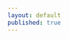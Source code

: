 ```yaml
---
layout: default
published: true
---
```


<template is="dom-bind">

<div class="grid_container fullbleed">
<neon-animated-pages id="pages" selected="0">

<animated-grid on-tile-click="_onTileClick" config="[{&quot;content&quot;: &quot;<p>I have my Master's Degree in Electrical Engineering so of course I love designing and tinkering with hardware projects such as:</p>\r\n<ul>\r\n<li><a title=\&quot;Plasma Speaker\&quot; href=\&quot;http://jordancolburn.com/2011/05/17/plasma-speaker/\&quot; target=\&quot;_blank\&quot;>Plasma Speaker</a></li>\r\n<li><a title=\&quot;DIY Mic Preamps\&quot; href=\&quot;http://jordancolburn.com/2010/07/03/getting-started-with-a-diy-mic-preampsc1-mk2/\&quot; target=\&quot;_blank\&quot;>DIY Preamps</a></li>\r\n<li>Analog Synth Modules</li>\r\n<li>Modifying, maintaining and breaking old tape machines, <a title=\&quot;amps\&quot; href=\&quot;http://jordancolburn.com/2015/12/03/repairing-ampeg-v4/\&quot; target=\&quot;_blank\&quot;>amps</a> and consoles</li>\r\n</ul>&quot;, &quot;name&quot;: &quot;hardware&quot;, &quot;photo_url&quot;: &quot;/uploads/mce_filebrowser/2015/11/25/hardware.jpg&quot;}, {&quot;content&quot;: &quot;<p>I am currently employed full-time as a web developer at Webconnex. I also have lots of half-baked hobby software projects:</p>\r\n<ul>\r\n<li>This website (A simple python CMS I made using django and google polymer web components)</li>\r\n<li><a title=\&quot;chord-it.com\&quot; href=\&quot;https://chord-it.com\&quot; target=\&quot;_blank\&quot;>chord-it.com</a>&amp;nbsp;(A site to find and share chords for songs, made as a single page angular web app using Google Firebase as the backend)</li>\r\n<li>Audio software (mostly variations on loopers using PD and Chuck)</li>\r\n<li>Embedded software for simple robots</li>\r\n<li>Tinkering with Magic Lantern software for expanding Canon Cameras</li>\r\n<li>Maintaining a variety of blogs and websites</li>\r\n</ul>&quot;, &quot;name&quot;: &quot;software&quot;, &quot;photo_url&quot;: &quot;https://lh4.googleusercontent.com/d-nJxjAsLs5BAuhRwe_gRKz6Girbc-e-mrvdwR99mF2mpf6ro4Icw_S4aazYg4HCHJaMCDg5pduzOWOWAXjtwCGMAI5OZuTuYS31J4YKofT_VE8BsQ&quot;}, {&quot;content&quot;: &quot;<p>For security, personal information such as my address has been removed, but please feel free email me at jordan.colburn@gmail.com to request a full resumé or references. <iframe style=\&quot;width: 100%; height: 500px;\&quot; src=\&quot;http://docs.google.com/gview?url=jordancolburn.com/uploads/2015/02/Jordan_Colburn_Resume_web.pdf&amp;amp;embedded=true\&quot; frameborder=\&quot;0\&quot; width=\&quot;320\&quot; height=\&quot;240\&quot;></iframe><a href=\&quot;/uploads/2015/02/Jordan_Colburn_Resume_web.pdf\&quot;>Jordan_Colburn_Resume-web</a> &amp;nbsp;</p>&quot;, &quot;name&quot;: &quot;resumé&quot;, &quot;photo_url&quot;: &quot;/uploads/mce_filebrowser/2015/11/25/resume.jpg&quot;}, {&quot;content&quot;: &quot;<p>I have always been fascinated by film and video production. Recently, I have gotten much more involved in video, mostly since my wife is a freelance videographer running her own business, <a href=\&quot;http://colburnvideo.com\&quot;>Colburn Video</a>. We work together on a lot of personal projects and videos for our church. &amp;nbsp;Check out some examples of our videos below and also check out my <a href=\&quot;http://www.youtube.com/user/musicskate0\&quot;>YouTube</a>&amp;nbsp;page for DIY videos, project updates and lots more.</p>\r\n<p style=\&quot;text-align: center;\&quot;>&amp;nbsp; <iframe src=\&quot;//player.vimeo.com/video/137190636\&quot; frameborder=\&quot;0\&quot; width=\&quot;500\&quot; height=\&quot;281\&quot;></iframe></p>\r\n<p><a href=\&quot;http://vimeo.com/137190636\&quot;>Campbellsville Football</a> from <a href=\&quot;http://vimeo.com/colburnvideo\&quot;>Colburn Video</a> on <a href=\&quot;https://vimeo.com\&quot;>Vimeo</a>.</p>&quot;, &quot;name&quot;: &quot;video&quot;, &quot;photo_url&quot;: &quot;/uploads/2014/07/audio-edit.png&quot;}, {&quot;content&quot;: &quot;<p>As much as I love talking about and making audio technology, I also like to actually make music with it. As a musician, I have experience performing, recording and mixing music in a wide variety of styles for myself and for others. This widget lets you preview my personal songs and purchase them directly from me through the secure Bandcamp online music store. Thanks for listening!</p>\r\n<p style=\&quot;text-align: center;\&quot;><iframe style=\&quot;border: 0; width: 400px; height: 340px;\&quot; src=\&quot;https://bandcamp.com/EmbeddedPlayer/album=2619729391/size=large/bgcol=ffffff/linkcol=0687f5/artwork=small/transparent=true/\&quot;><a href=\&quot;http://jordancolburn.bandcamp.com/album/right-to-repair\&quot;>Right to Repair by Jordan Colburn</a></iframe></p>&quot;, &quot;name&quot;: &quot;music&quot;, &quot;photo_url&quot;: &quot;/uploads/2013/10/10620362565_c0e4e6cdea_b-1.jpg&quot;}, {&quot;content&quot;: &quot;<!-- 500pxWidget -->\r\n<p>As my interest in video has grown, I've become more interested in still photography too. It's always fun for me to see the different mindsets required for video and photo. I also seem to only take photos of buildings and birds.</p>\r\n<p><a title=\&quot;https://500px.com/jordancolburn/\&quot; href=\&quot;https://500px.com/jordancolburn/\&quot; target=\&quot;_blank\&quot;>https://500px.com/jordancolburn/</a></p>&quot;, &quot;name&quot;: &quot;photo&quot;, &quot;photo_url&quot;: &quot;/uploads/2014/08/video_equipment-1-of-2-1024x576.jpg&quot;}, {&quot;content&quot;: &quot;<p>I love recording myself and singer-songwriters at my home studio. I also have had the opportunity to do some great live and location recordings.</p>\r\n<p>Listen to examples of songs I have recorded for other artists in the soundcloud widget below.</p>\r\n<p><iframe src=\&quot;https://w.soundcloud.com/player/?url=https%3A//api.soundcloud.com/playlists/274748&amp;amp;color=ff5500&amp;amp;auto_play=false&amp;amp;hide_related=false&amp;amp;show_comments=true&amp;amp;show_user=true&amp;amp;show_reposts=false\&quot; frameborder=\&quot;no\&quot; scrolling=\&quot;no\&quot; width=\&quot;100%\&quot; height=\&quot;300\&quot;></iframe></p>&quot;, &quot;name&quot;: &quot;recording&quot;, &quot;photo_url&quot;: &quot;/uploads/mce_filebrowser/2015/11/25/recording.jpg&quot;}]"> </animated-grid>

<fullsize-page-with-card id="fullsize-card" hero-id="hero" on-click="_onFullsizeClick">
</fullsize-page-with-card>

</neon-animated-pages>
</div>

</template>

<script>
    var scope = document.querySelector('template[is="dom-bind"]');
    scope._onTileClick = function(event) {
    this.$['fullsize-card'].name = event.detail.data.name;
    this.$['fullsize-card'].content = event.detail.data.content;
    this.$.pages.selected = 1;
    };
    scope._onFullsizeClick = function(event) {
    this.$.pages.selected = 0;
    };
</script>
